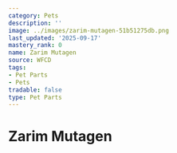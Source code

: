 ```yaml
---
category: Pets
description: ''
image: ../images/zarim-mutagen-51b51275db.png
last_updated: '2025-09-17'
mastery_rank: 0
name: Zarim Mutagen
source: WFCD
tags:
- Pet Parts
- Pets
tradable: false
type: Pet Parts
---
```


# Zarim Mutagen

